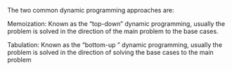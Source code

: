 The two common dynamic programming approaches are:

Memoization: Known as the “top-down” dynamic programming, usually the problem is solved in the direction of the main problem to the base cases.


Tabulation: Known as the “bottom-up ” dynamic programming, usually the problem is solved in the direction of solving the base cases to the main problem
